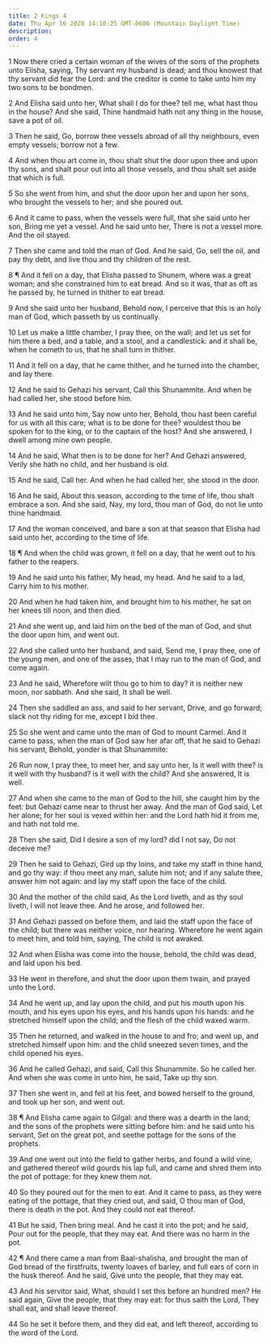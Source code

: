 ```yaml
---
title: 2 Kings 4
date: Thu Apr 16 2020 14:10:25 GMT-0600 (Mountain Daylight Time)
description: 
order: 4
---
```


<p>
  1 Now there cried a certain woman of the wives of the sons of the prophets
  unto Elisha, saying, Thy servant my husband is dead; and thou knowest that thy
  servant did fear the Lord: and the creditor is come to take unto him my two
  sons to be bondmen.
</p>
<p>
  2 And Elisha said unto her, What shall I do for thee? tell me, what hast thou
  in the house? And she said, Thine handmaid hath not any thing in the house,
  save a pot of oil.
</p>
<p>
  3 Then he said, Go, borrow thee vessels abroad of all thy neighbours, even
  empty vessels; borrow not a few.
</p>
<p>
  4 And when thou art come in, thou shalt shut the door upon thee and upon thy
  sons, and shalt pour out into all those vessels, and thou shalt set aside that
  which is full.
</p>
<p>
  5 So she went from him, and shut the door upon her and upon her sons, who
  brought the vessels to her; and she poured out.
</p>
<p>
  6 And it came to pass, when the vessels were full, that she said unto her son,
  Bring me yet a vessel. And he said unto her, There is not a vessel more. And
  the oil stayed.
</p>
<p>
  7 Then she came and told the man of God. And he said, Go, sell the oil, and
  pay thy debt, and live thou and thy children of the rest.
</p>
<p>
  8 &#xB6; And it fell on a day, that Elisha passed to Shunem, where was a great
  woman; and she constrained him to eat bread. And so it was, that as oft as he
  passed by, he turned in thither to eat bread.
</p>
<p>
  9 And she said unto her husband, Behold now, I perceive that this is an holy
  man of God, which passeth by us continually.
</p>
<p>
  10 Let us make a little chamber, I pray thee, on the wall; and let us set for
  him there a bed, and a table, and a stool, and a candlestick: and it shall be,
  when he cometh to us, that he shall turn in thither.
</p>
<p>
  11 And it fell on a day, that he came thither, and he turned into the chamber,
  and lay there.
</p>
<p>
  12 And he said to Gehazi his servant, Call this Shunammite. And when he had
  called her, she stood before him.
</p>
<p>
  13 And he said unto him, Say now unto her, Behold, thou hast been careful for
  us with all this care; what is to be done for thee? wouldest thou be spoken
  for to the king, or to the captain of the host? And she answered, I dwell
  among mine own people.
</p>
<p>
  14 And he said, What then is to be done for her? And Gehazi answered, Verily
  she hath no child, and her husband is old.
</p>
<p>
  15 And he said, Call her. And when he had called her, she stood in the door.
</p>
<p>
  16 And he said, About this season, according to the time of life, thou shalt
  embrace a son. And she said, Nay, my lord, thou man of God, do not lie unto
  thine handmaid.
</p>
<p>
  17 And the woman conceived, and bare a son at that season that Elisha had said
  unto her, according to the time of life.
</p>
<p>
  18 &#xB6; And when the child was grown, it fell on a day, that he went out to
  his father to the reapers.
</p>
<p>
  19 And he said unto his father, My head, my head. And he said to a lad, Carry
  him to his mother.
</p>
<p>
  20 And when he had taken him, and brought him to his mother, he sat on her
  knees till noon, and then died.
</p>
<p>
  21 And she went up, and laid him on the bed of the man of God, and shut the
  door upon him, and went out.
</p>
<p>
  22 And she called unto her husband, and said, Send me, I pray thee, one of the
  young men, and one of the asses, that I may run to the man of God, and come
  again.
</p>
<p>
  23 And he said, Wherefore wilt thou go to him to day? it is neither new moon,
  nor sabbath. And she said, It shall be well.
</p>
<p>
  24 Then she saddled an ass, and said to her servant, Drive, and go forward;
  slack not thy riding for me, except I bid thee.
</p>
<p>
  25 So she went and came unto the man of God to mount Carmel. And it came to
  pass, when the man of God saw her afar off, that he said to Gehazi his
  servant, Behold, yonder is that Shunammite:
</p>
<p>
  26 Run now, I pray thee, to meet her, and say unto her, Is it well with thee?
  is it well with thy husband? is it well with the child? And she answered, It
  is well.
</p>
<p>
  27 And when she came to the man of God to the hill, she caught him by the
  feet: but Gehazi came near to thrust her away. And the man of God said, Let
  her alone; for her soul is vexed within her: and the Lord hath hid it from me,
  and hath not told me.
</p>
<span></span>
<p>
  28 Then she said, Did I desire a son of my lord? did I not say, Do not deceive
  me?
</p>
<p>
  29 Then he said to Gehazi, Gird up thy loins, and take my staff in thine hand,
  and go thy way: if thou meet any man, salute him not; and if any salute thee,
  answer him not again: and lay my staff upon the face of the child.
</p>
<p>
  30 And the mother of the child said, As the Lord liveth, and as thy soul
  liveth, I will not leave thee. And he arose, and followed her.
</p>
<p>
  31 And Gehazi passed on before them, and laid the staff upon the face of the
  child; but there was neither voice, nor hearing. Wherefore he went again to
  meet him, and told him, saying, The child is not awaked.
</p>
<p>
  32 And when Elisha was come into the house, behold, the child was dead, and
  laid upon his bed.
</p>
<p>
  33 He went in therefore, and shut the door upon them twain, and prayed unto
  the Lord.
</p>
<p>
  34 And he went up, and lay upon the child, and put his mouth upon his mouth,
  and his eyes upon his eyes, and his hands upon his hands: and he stretched
  himself upon the child; and the flesh of the child waxed warm.
</p>
<p>
  35 Then he returned, and walked in the house to and fro; and went up, and
  stretched himself upon him: and the child sneezed seven times, and the child
  opened his eyes.
</p>
<p>
  36 And he called Gehazi, and said, Call this Shunammite. So he called her. And
  when she was come in unto him, he said, Take up thy son.
</p>
<p>
  37 Then she went in, and fell at his feet, and bowed herself to the ground,
  and took up her son, and went out.
</p>
<p>
  38 &#xB6; And Elisha came again to Gilgal: and there was a dearth in the land;
  and the sons of the prophets were sitting before him: and he said unto his
  servant, Set on the great pot, and seethe pottage for the sons of the
  prophets.
</p>
<p>
  39 And one went out into the field to gather herbs, and found a wild vine, and
  gathered thereof wild gourds his lap full, and came and shred them into the
  pot of pottage: for they knew them not.
</p>
<p>
  40 So they poured out for the men to eat. And it came to pass, as they were
  eating of the pottage, that they cried out, and said, O thou man of God, there
  is death in the pot. And they could not eat thereof.
</p>
<p>
  41 But he said, Then bring meal. And he cast it into the pot; and he said,
  Pour out for the people, that they may eat. And there was no harm in the pot.
</p>
<p>
  42 &#xB6; And there came a man from Baal-shalisha, and brought the man of God
  bread of the firstfruits, twenty loaves of barley, and full ears of corn in
  the husk thereof. And he said, Give unto the people, that they may eat.
</p>
<p>
  43 And his servitor said, What, should I set this before an hundred men? He
  said again, Give the people, that they may eat: for thus saith the Lord, They
  shall eat, and shall leave thereof.
</p>
<p>
  44 So he set it before them, and they did eat, and left thereof, according to
  the word of the Lord.
</p>
